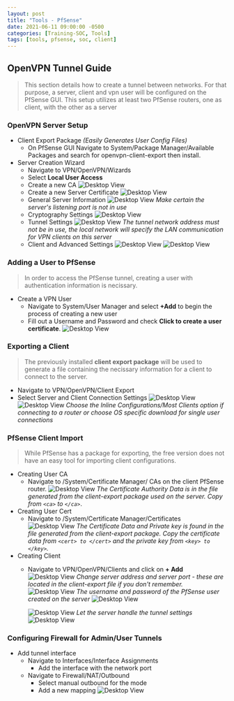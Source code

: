 ```yaml
---
layout: post
title: "Tools - PfSense"
date: 2021-06-11 09:00:00 -0500
categories: [Training-SOC, Tools]
tags: [tools, pfsense, soc, client]
---
```


## OpenVPN Tunnel Guide
 
  > This section details how to create a tunnel between networks. For that purpose, a server, client and vpn user will be configured on the PfSense GUI. This setup utilizes at least two PfSense routers, one as client, with the other as a server
  ### OpenVPN Server Setup
  - Client Export Package _(Easily Generates User Config Files)_
    - On PfSense GUI Navigate to System/Package Manager/Available Packages and search for openvpn-client-export then install.
  - Server Creation Wizard
    - Navigate to VPN/OpenVPN/Wizards
    - Select <b>Local User Access</b>
    - Create a new CA ![Desktop View](https://www.ceos3c.com/wp-content/uploads/2021/05/openvpn-on-pfsense-000211.jpg)
    - Create a new Server Certificate
    ![Desktop View](https://www.ceos3c.com/wp-content/uploads/2021/05/openvpn-on-pfsense-000212.jpg?ezimgfmt=ng:webp/ngcb48)
    - General Server Information
     ![Desktop View](https://www.ceos3c.com/wp-content/uploads/2021/05/openvpn-on-pfsense-000213.jpg?ezimgfmt=ng:webp/ngcb48)
     _Make certain the server's listening port is not in use_
     - Cryptography Settings
    ![Desktop View](https://www.ceos3c.com/wp-content/uploads/2021/05/openvpn-on-pfsense-000214.jpg?ezimgfmt=ng:webp/ngcb48)
    - Tunnel Settings
    ![Desktop View](https://www.ceos3c.com/wp-content/uploads/2021/05/openvpn-on-pfsense-000215.jpg?ezimgfmt=ng:webp/ngcb48)
    _The tunnel network address must not be in use, the local network will specify the LAN communication for VPN clients on this server_
    - Client and Advanced Settings
    ![Desktop View]( https://github.com/BSU-Cybersecurity/BSU-Cybersecurity.github.io/blob/main/images/Pfsense%20Client%20Settings.png?raw=true)
    ![Desktop View](https://github.com/BSU-Cybersecurity/BSU-Cybersecurity.github.io/blob/main/images/PfSense%20Advanced%20Config.png?raw=true)
    
### Adding a User to PfSense
>In order to access the PfSense tunnel, creating a user with authentication information is necissary.
- Create a VPN User
  - Navigate to System/User Manager and select <b>+Add</b> to begin the process of creating a new user
  - Fill out a Username and Password and check <b>Click to create a user certificate</b>. 
  ![Desktop View](https://github.com/BSU-Cybersecurity/BSU-Cybersecurity.github.io/blob/main/images/OpenVPN%20User.png?raw=true)
 ### Exporting a Client
 > The previously installed <b>client export package</b> will be used to generate a file containing the necissary information for a client to connect to the server.
 - Navigate to VPN/OpenVPN/Client Export
 - Select Server and Client Connection Settings
 ![Desktop View](https://github.com/BSU-Cybersecurity/BSU-Cybersecurity.github.io/blob/main/images/Client%20Connection.png?raw=true)
 ![Desktop View](https://github.com/BSU-Cybersecurity/BSU-Cybersecurity.github.io/blob/main/images/clientdownload.png?raw=true)
 _Choose the Inline Configurations/Most Clients option if connecting to a router or choose OS specific download for single user connections_
 ### PfSense Client Import
 > While PfSense has a package for exporting, the free version does not have an easy tool for importing client configurations.
 - Creating User CA
   - Navigate to /System/Certificate Manager/ CAs on the client PfSense router.
   ![Desktop View](https://github.com/BSU-Cybersecurity/BSU-Cybersecurity.github.io/blob/main/images/CACreation.png?raw=true)
   _The Certificate Authority Data is in the file generated from the client-export package used on the server. Copy from `<ca>` to `</ca>`_.
- Creating User Cert
  - Navigate to /System/Certificate Manager/Certificates
  ![Desktop View](https://github.com/BSU-Cybersecurity/BSU-Cybersecurity.github.io/blob/main/images/CERTCREATION.png?raw=true)
  _The Certificate Data and Private key is found in the file generated from the client-export package. Copy the certificate data from `<cert> to </cert>` and the private key from `<key> to </key>`._
- Creating Client
  - Navigate to VPN/OpenVPN/Clients and click on <b>+ Add</b>
    ![Desktop View](https://github.com/BSU-Cybersecurity/BSU-Cybersecurity.github.io/blob/main/images/ClientGeneralInformation%20-%20Copy.png?raw=true)
    _Change server address and server port - these are located in the client-export file if you don't remember._
     ![Desktop View](https://github.com/BSU-Cybersecurity/BSU-Cybersecurity.github.io/blob/main/images/authcrypt1.png?raw=true)
      _The username and password of the PfSense user created on the server_
      ![Desktop View](https://github.com/BSU-Cybersecurity/BSU-Cybersecurity.github.io/blob/main/images/authcrypt2.png?raw=true)

       ![Desktop View](https://github.com/BSU-Cybersecurity/BSU-Cybersecurity.github.io/blob/main/images/tunnelsettings.png?raw=true)
       _Let the server handle the tunnel settings_
       ![Desktop View](https://github.com/BSU-Cybersecurity/BSU-Cybersecurity.github.io/blob/main/images/advancedconfig.png?raw=true)
      
### Configuring Firewall for Admin/User Tunnels
- Add tunnel interface
  - Navigate to Interfaces/Interface Assignments
    - Add the interface with the network port
  - Navigate to Firewall/NAT/Outbound
    - Select manual outbound for the mode
    - Add a new mapping
    ![Desktop View](https://github.com/BSU-Cybersecurity/BSU-Cybersecurity.github.io/blob/main/images/NAT.png?raw=true)
   










